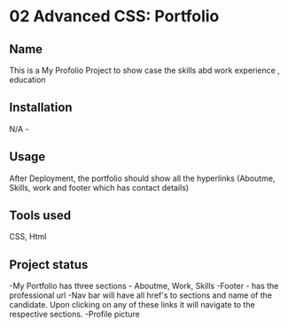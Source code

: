 # 02 Advanced CSS: Portfolio

## Name
This is a My Profolio Project to show case the skills abd work experience , education

## Installation
N/A -

## Usage
After Deployment, the portfolio should show all the hyperlinks (Aboutme, Skills, work and footer which has contact details)

## Tools used
CSS, Html 


## Project status
-My Portfolio has three sections - Aboutme, Work, Skills 
-Footer - has the professional url 
-Nav bar will have all href's to sections and name of the candidate. Upon clicking on any of these links it will navigate to the respective sections.
-Profile picture 

